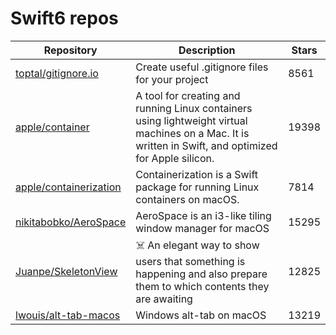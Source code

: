 # Swift6 repos

| Repository                                                          | Description                                                                                                                                            | Stars |
| ------------------------------------------------------------------- | ------------------------------------------------------------------------------------------------------------------------------------------------------ | ----- |
| [toptal/gitignore.io](https://github.com/toptal/gitignore.io)       | Create useful .gitignore files for your project                                                                                                        | 8561  |
| [apple/container](https://github.com/apple/container)               | A tool for creating and running Linux containers using lightweight virtual machines on a Mac. It is written in Swift, and optimized for Apple silicon. | 19398 |
| [apple/containerization](https://github.com/apple/containerization) | Containerization is a Swift package for running Linux containers on macOS.                                                                             | 7814  |
| [nikitabobko/AeroSpace](https://github.com/nikitabobko/AeroSpace)   | AeroSpace is an i3-like tiling window manager for macOS                                                                                                | 15295 |
| [Juanpe/SkeletonView](https://github.com/Juanpe/SkeletonView)       | ☠️ An elegant way to show users that something is happening and also prepare them to which contents they are awaiting                                  | 12825 |
| [lwouis/alt-tab-macos](https://github.com/lwouis/alt-tab-macos)     | Windows alt-tab on macOS                                                                                                                               | 13219 |
